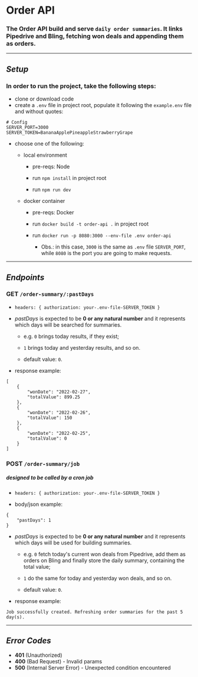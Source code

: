  # **Order API**

### The Order API build and serve `daily order summaries`. It links Pipedrive and Bling, fetching won deals and appending them as orders.

---    
## *Setup*
### In order to run the project, take the following steps:
- clone or download code
- create a `.env` file in project root, populate it following the `example.env` file and without quotes:
```
# Config
SERVER_PORT=3000
SERVER_TOKEN=BananaApplePineappleStrawberryGrape    
```
- choose one of the following:
    
    - local environment
    
        - pre-reqs: Node
    
        - run ```npm install``` in project root
    
        - run ```npm run dev``` 
    
    - docker container
    
        - pre-reqs: Docker
    
        - run ```docker build -t order-api .``` 
        in project root
        
        - run ```docker run -p 8080:3000 --env-file .env order-api``` 
            - Obs.: in this case, `3000` is the same as `.env` file `SERVER_PORT`, while `8080` is the port you are going to make requests.
    
---
 ## *Endpoints*

### **GET** `/order-summary/:pastDays`

- ```headers: { authorization: your-.env-file-SERVER_TOKEN }```

- *pastDays* is expected to be **0 or any natural number** and it represents which days will be searched for summaries.
    
    - e.g. `0` brings today results, if they exist;

    - `1` brings today and yesterday results, and so on.
    
    - default value: `0`.

- response example:
```
[
    {
        "wonDate": "2022-02-27",
        "totalValue": 899.25
    },
    {
        "wonDate": "2022-02-26",
        "totalValue": 150
    },
    {
        "wonDate": "2022-02-25",
        "totalValue": 0
    }
]
```

### **POST** `/order-summary/job` 
##### designed to be called by a cron job

- ```headers: { authorization: your-.env-file-SERVER_TOKEN }```

- body/json example:
``` 
{ 
    "pastDays": 1 
}
```

- *pastDays* is expected to be **0 or any natural number** and it represents which days will be used for building summaries. 
    
    - e.g. `0` fetch today's current won deals from Pipedrive, add them as orders on Bling and finally store the daily summary, containing the total value; 
    
    - `1` do the same for today and yesterday won deals, and so on.
    
    - default value: `0`.

- response example:
```
Job successfully created. Refreshing order summaries for the past 5 day(s).
```
---
## *Error Codes*

- **401** (Unauthorized)
- **400** (Bad Request) - Invalid params
- **500** (Internal Server Error) - Unexpected condition encountered